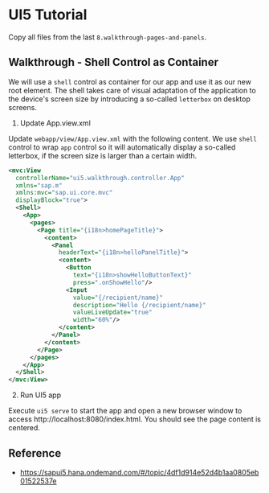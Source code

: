 # UI5 Tutorial

Copy all files from the last `8.walkthrough-pages-and-panels`.

## Walkthrough - Shell Control as Container

We will use a `shell` control as container for our app and use it as our new root element. The shell takes care of visual adaptation of the application to the device's screen size by introducing a so-called `letterbox` on desktop screens.

1. Update App.view.xml

Update `webapp/view/App.view.xml` with the following content. We use `shell` control to wrap `app` control so it will automatically display a so-called letterbox, if the screen size is larger than a certain width.

```xml
<mvc:View
  controllerName="ui5.walkthrough.controller.App"
  xmlns="sap.m"
  xmlns:mvc="sap.ui.core.mvc"
  displayBlock="true">
  <Shell>
    <App>
      <pages>
        <Page title="{i18n>homePageTitle}">
          <content>
            <Panel
              headerText="{i18n>helloPanelTitle}">
              <content>
                <Button
                  text="{i18n>showHelloButtonText}"
                  press=".onShowHello"/>
                <Input
                  value="{/recipient/name}"
                  description="Hello {/recipient/name}"
                  valueLiveUpdate="true"
                  width="60%"/>
              </content>
            </Panel>
          </content>
        </Page>
      </pages>
    </App>
  </Shell>
</mvc:View>
```

2. Run UI5 app

Execute `ui5 serve` to start the app and open a new browser window to access http://localhost:8080/index.html. You should see the page content is centered.

## Reference

- https://sapui5.hana.ondemand.com/#/topic/4df1d914e52d4b1aa0805eb01522537e
